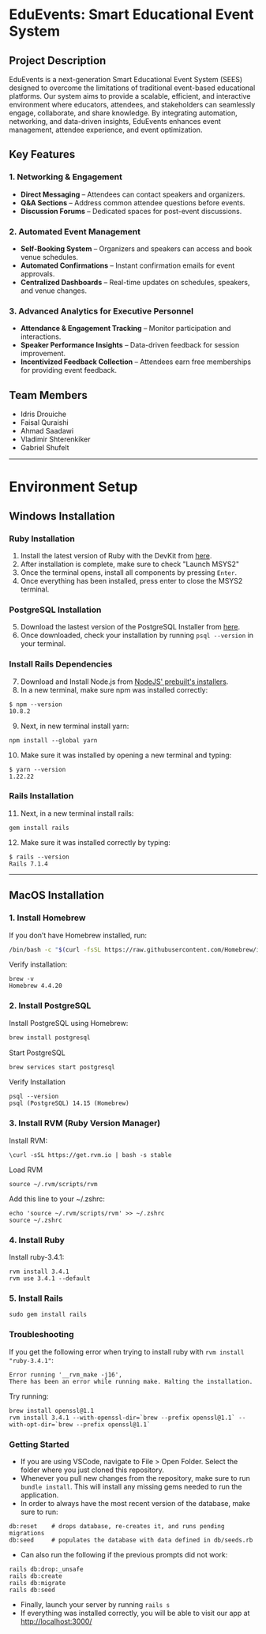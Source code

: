 
# EduEvents: Smart Educational Event System  

## Project Description  

EduEvents is a next-generation Smart Educational Event System (SEES) designed to overcome the limitations of traditional event-based educational platforms. Our system aims to provide a scalable, efficient, and interactive environment where educators, attendees, and stakeholders can seamlessly engage, collaborate, and share knowledge. By integrating automation, networking, and data-driven insights, EduEvents enhances event management, attendee experience, and event optimization.  

## Key Features  

### 1. Networking & Engagement  
- **Direct Messaging** – Attendees can contact speakers and organizers.  
- **Q&A Sections** – Address common attendee questions before events.  
- **Discussion Forums** – Dedicated spaces for post-event discussions.  

### 2. Automated Event Management  
- **Self-Booking System** – Organizers and speakers can access and book venue schedules.  
- **Automated Confirmations** – Instant confirmation emails for event approvals.  
- **Centralized Dashboards** – Real-time updates on schedules, speakers, and venue changes.  

### 3. Advanced Analytics for Executive Personnel  
- **Attendance & Engagement Tracking** – Monitor participation and interactions.  
- **Speaker Performance Insights** – Data-driven feedback for session improvement.  
- **Incentivized Feedback Collection** – Attendees earn free memberships for providing event feedback.  

## Team Members
- Idris Drouiche
- Faisal Quraishi
- Ahmad Saadawi
- Vladimir Shterenkiker
- Gabriel Shufelt

---

# Environment Setup

## Windows Installation

### Ruby Installation
1. Install the latest version of Ruby with the DevKit from [here](https://rubyinstaller.org/downloads/).
2. After installation is complete, make sure to check "Launch MSYS2"
3. Once the terminal opens, install all components by pressing `Enter`.
4. Once everything has been installed, press enter to close the MSYS2 terminal.

### PostgreSQL Installation
5. Download the lastest version of the PostgreSQL Installer from [here](https://www.postgresql.org/download/windows/).
6. Once downloaded, check your installation by running `psql --version` in your terminal. 

### Install Rails Dependencies
7. Download and Install Node.js from [NodeJS' prebuilt's installers](https://nodejs.org/en/download/prebuilt-installer/current).
8. In a new terminal, make sure npm was installed correctly:

```
$ npm --version
10.8.2
```

9. Next, in new terminal install yarn:

```
npm install --global yarn
```

10. Make sure it was installed by opening a new terminal and typing:

```
$ yarn --version
1.22.22
```

### Rails Installation
11. Next, in a new terminal install rails:

```
gem install rails
```

12. Make sure it was installed correctly by typing:

```
$ rails --version
Rails 7.1.4
```
---

## MacOS Installation

### **1. Install Homebrew**  
If you don’t have Homebrew installed, run:  

```sh
/bin/bash -c "$(curl -fsSL https://raw.githubusercontent.com/Homebrew/install/HEAD/install.sh)"
```

Verify installation:
```
brew -v
Homebrew 4.4.20
```
### **2. Install PostgreSQL**
Install PostgreSQL using Homebrew:

```sh
brew install postgresql
```

Start PostgreSQL
```sh
brew services start postgresql
```

Verify Installation
```
psql --version
psql (PostgreSQL) 14.15 (Homebrew)
```

### **3. Install RVM (Ruby Version Manager)**
Install RVM:
```
\curl -sSL https://get.rvm.io | bash -s stable
```

Load RVM
```
source ~/.rvm/scripts/rvm
```

Add this line to your ~/.zshrc:
```
echo 'source ~/.rvm/scripts/rvm' >> ~/.zshrc
source ~/.zshrc
```

### **4. Install Ruby**
Install ruby-3.4.1:
```
rvm install 3.4.1
rvm use 3.4.1 --default
```

### **5. Install Rails**
```
sudo gem install rails
```

### Troubleshooting

If you get the following error when trying to install ruby with `rvm install "ruby-3.4.1"`:
```
Error running '__rvm_make -j16',
There has been an error while running make. Halting the installation.
```
Try running:
```
brew install openssl@1.1
rvm install 3.4.1 --with-openssl-dir=`brew --prefix openssl@1.1` --with-opt-dir=`brew --prefix openssl@1.1`
```

### Getting Started

- If you are using VSCode, navigate to File > Open Folder. Select the folder where you just cloned this repository.
- Whenever you pull new changes from the repository, make sure to run `bundle install`. This will install any missing gems needed to run the application.
- In order to always have the most recent version of the database, make sure to run:

```
db:reset    # drops database, re-creates it, and runs pending migrations
db:seed     # populates the database with data defined in db/seeds.rb
```

- Can also run the following if the previous prompts did not work:

```
rails db:drop:_unsafe
rails db:create
rails db:migrate
rails db:seed
```

- Finally, launch your server by running `rails s`
- If everything was installed correctly, you will be able to visit our app at [http://localhost:3000/](http://localhost:3000/)